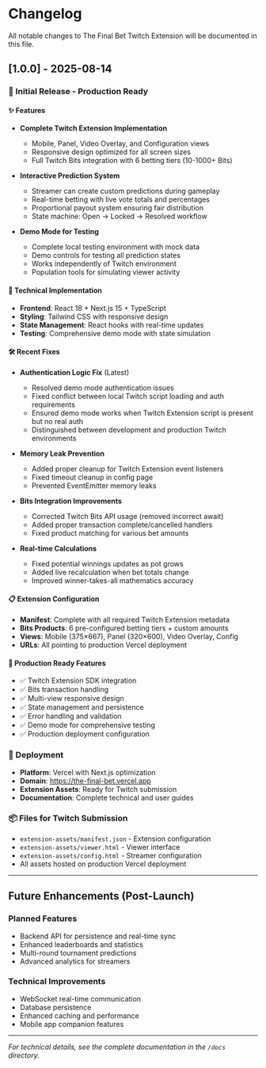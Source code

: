 # Changelog

All notable changes to The Final Bet Twitch Extension will be documented in this file.

## [1.0.0] - 2025-08-14

### 🎉 Initial Release - Production Ready

#### ✨ Features
- **Complete Twitch Extension Implementation**
  - Mobile, Panel, Video Overlay, and Configuration views
  - Responsive design optimized for all screen sizes
  - Full Twitch Bits integration with 6 betting tiers (10-1000+ Bits)

- **Interactive Prediction System**
  - Streamer can create custom predictions during gameplay
  - Real-time betting with live vote totals and percentages
  - Proportional payout system ensuring fair distribution
  - State machine: Open → Locked → Resolved workflow

- **Demo Mode for Testing**
  - Complete local testing environment with mock data
  - Demo controls for testing all prediction states
  - Works independently of Twitch environment
  - Population tools for simulating viewer activity

#### 🔧 Technical Implementation
- **Frontend**: React 18 + Next.js 15 + TypeScript
- **Styling**: Tailwind CSS with responsive design
- **State Management**: React hooks with real-time updates
- **Testing**: Comprehensive demo mode with state simulation

#### 🛠️ Recent Fixes
- **Authentication Logic Fix** (Latest)
  - Resolved demo mode authentication issues
  - Fixed conflict between local Twitch script loading and auth requirements
  - Ensured demo mode works when Twitch Extension script is present but no real auth
  - Distinguished between development and production Twitch environments

- **Memory Leak Prevention**
  - Added proper cleanup for Twitch Extension event listeners
  - Fixed timeout cleanup in config page
  - Prevented EventEmitter memory leaks

- **Bits Integration Improvements**
  - Corrected Twitch Bits API usage (removed incorrect await)
  - Added proper transaction complete/cancelled handlers
  - Fixed product matching for various bet amounts

- **Real-time Calculations**
  - Fixed potential winnings updates as pot grows
  - Added live recalculation when bet totals change
  - Improved winner-takes-all mathematics accuracy

#### 📋 Extension Configuration
- **Manifest**: Complete with all required Twitch Extension metadata
- **Bits Products**: 6 pre-configured betting tiers + custom amounts
- **Views**: Mobile (375×667), Panel (320×600), Video Overlay, Config
- **URLs**: All pointing to production Vercel deployment

#### 🎯 Production Ready Features
- ✅ Twitch Extension SDK integration
- ✅ Bits transaction handling
- ✅ Multi-view responsive design
- ✅ State management and persistence
- ✅ Error handling and validation
- ✅ Demo mode for comprehensive testing
- ✅ Production deployment configuration

### 🚀 Deployment
- **Platform**: Vercel with Next.js optimization
- **Domain**: https://the-final-bet.vercel.app
- **Extension Assets**: Ready for Twitch submission
- **Documentation**: Complete technical and user guides

### 📦 Files for Twitch Submission
- `extension-assets/manifest.json` - Extension configuration
- `extension-assets/viewer.html` - Viewer interface
- `extension-assets/config.html` - Streamer configuration
- All assets hosted on production Vercel deployment

---

## Future Enhancements (Post-Launch)

### Planned Features
- Backend API for persistence and real-time sync
- Enhanced leaderboards and statistics
- Multi-round tournament predictions
- Advanced analytics for streamers

### Technical Improvements
- WebSocket real-time communication
- Database persistence
- Enhanced caching and performance
- Mobile app companion features

---

*For technical details, see the complete documentation in the `/docs` directory.*